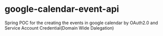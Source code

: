 # google-calendar-event-api
Spring POC for the creating the events in google calendar by OAuth2.0 and Service Account Credential(Domain Wide Dalegation)
